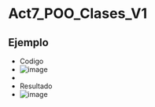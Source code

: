 # Act7_POO_Clases_V1
Ejemplo
-
- Codigo
- ![image](https://github.com/user-attachments/assets/f5dca648-a600-4ab6-be3a-9e959cd71902)
-
- Resultado
- ![image](https://github.com/user-attachments/assets/3657d476-781d-48f2-997b-3d36e5525616)
